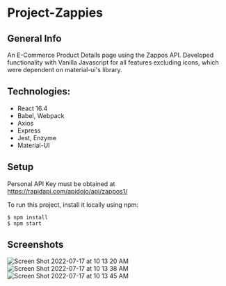 # Project-Zappies

## General Info
An E-Commerce Product Details page using the Zappos API.
Developed functionality with Vanilla Javascript for all features excluding icons, which were dependent on material-ui's library.


## Technologies:
- React 16.4
- Babel, Webpack
- Axios
- Express
- Jest, Enzyme
- Material-UI

## Setup
Personal API Key must be obtained at 
https://rapidapi.com/apidojo/api/zappos1/


To run this project, install it locally using npm:

```
$ npm install
$ npm start
```

## Screenshots
![Screen Shot 2022-07-17 at 10 13 20 AM](https://user-images.githubusercontent.com/56458885/179417290-fb2835a4-d702-4408-9c9b-ee1c8c82d14b.png)
![Screen Shot 2022-07-17 at 10 13 38 AM](https://user-images.githubusercontent.com/56458885/179417296-81309dbc-0c4f-4291-a721-d61d87bd7ef8.png)
![Screen Shot 2022-07-17 at 10 13 45 AM](https://user-images.githubusercontent.com/56458885/179417277-f88b19c9-6b4c-4e37-a78d-ff356a0ac831.png)


